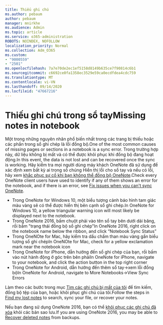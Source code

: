 ```yaml
---
title: Thiếu ghi chú
ms.author: pebaum
author: pebaum
manager: mnirkhe
ms.audience: Admin
ms.topic: article
ms.service: o365-administration
ROBOTS: NOINDEX, NOFOLLOW
localization_priority: Normal
ms.collection: Adm_O365
ms.custom:
- "9000559"
- "2501"
ms.openlocfilehash: 7a7e70de2ec1ef5158d8149b635ce7f90814c6b1
ms.sourcegitcommit: c6692ce0fa1358ec3529e59ca0ecdfdea4cdc759
ms.translationtype: MT
ms.contentlocale: vi-VN
ms.lasthandoff: 09/14/2020
ms.locfileid: "47667216"
---
```

# <a name="missing-notes-in-notebook"></a><span data-ttu-id="5e655-102">Thiếu ghi chú trong sổ tay</span><span class="sxs-lookup"><span data-stu-id="5e655-102">Missing notes in notebook</span></span>

<span data-ttu-id="5e655-103">Một trong những nguyên nhân phổ biến nhất trong các trang bị thiếu hoặc các phần trong sổ ghi chép là lỗi đồng bộ.</span><span class="sxs-lookup"><span data-stu-id="5e655-103">One of the most common causes of missing pages or sections in a notebook is a sync error.</span></span> <span data-ttu-id="5e655-104">Trong trường hợp này, dữ liệu không bị mất và có thể được khôi phục khi đồng bộ đang hoạt động.</span><span class="sxs-lookup"><span data-stu-id="5e655-104">In this event, the data is not lost and can be recovered once the sync is working.</span></span> <span data-ttu-id="5e655-105">Hãy kiểm tra mọi người dùng máy khách OneNote đã sử dụng để xác định xem bất kỳ ai trong số chúng Hiển thị lỗi cho sổ tay và nếu có lỗi, hãy xem [khắc phục sự cố khi bạn không thể đồng bộ OneNote](https://support.office.com/article/299495ef-66d1-448f-90c1-b785a6968d45).</span><span class="sxs-lookup"><span data-stu-id="5e655-105">Check every OneNote client users have used to identify if any of them shows an error for the notebook, and if there is an error, see [Fix issues when you can't sync OneNote](https://support.office.com/article/299495ef-66d1-448f-90c1-b785a6968d45).</span></span>

- <span data-ttu-id="5e655-106">Trong OneNote for Windows 10, một biểu tượng cảnh báo hình tam giác màu vàng sẽ có thể được hiển thị bên cạnh sổ ghi chép.</span><span class="sxs-lookup"><span data-stu-id="5e655-106">In OneNote for Windows 10, a yellow triangular warning icon will most likely be displayed next to the notebook.</span></span>
- <span data-ttu-id="5e655-107">Trong OneNote 2016, bấm chuột phải vào tên sổ tay bên dưới dải băng, rồi bấm "trạng thái đồng bộ sổ ghi chép"</span><span class="sxs-lookup"><span data-stu-id="5e655-107">In OneNote 2016, right click on the notebook name below the ribbon, and click “Notebook Sync Status”</span></span>
- <span data-ttu-id="5e655-108">Trong OneNOte for Mac, hãy kiểm tra dấu chấm than màu vàng gần biểu tượng sổ ghi chép</span><span class="sxs-lookup"><span data-stu-id="5e655-108">In OneNOte for Mac, check for a yellow exclamation mark near the notebook icon</span></span>
- <span data-ttu-id="5e655-109">Trong OneNote for iPhone, dẫn hướng đến sổ ghi chép của bạn, rồi bấm vào nút hành động ở góc trên bên phải</span><span class="sxs-lookup"><span data-stu-id="5e655-109">In OneNote for iPhone, navigate to your notebook, and click the action button in the top right corner</span></span>
- <span data-ttu-id="5e655-110">Trong OneNote for Android, dẫn hướng đến thêm sổ tay->xem lỗi đồng bộ</span><span class="sxs-lookup"><span data-stu-id="5e655-110">In OneNote for Android, navigate to More Notebooks->View Sync Errors</span></span>

<span data-ttu-id="5e655-111">Làm theo các bước trong mục [Tìm các ghi chú bị mất của tôi](https://support.office.com/article/32cb2bd7-afe7-44d2-a711-398a88421287) để tìm kiếm, đồng bộ tệp của bạn, hoặc khôi phục ghi chú của tôi.</span><span class="sxs-lookup"><span data-stu-id="5e655-111">Follow the steps in [Find my lost notes](https://support.office.com/article/32cb2bd7-afe7-44d2-a711-398a88421287) to search, sync your file, or recover your notes.</span></span>

<span data-ttu-id="5e655-112">Nếu bạn đang sử dụng OneNote 2016, bạn có thể [khôi phục các ghi chú đã xóa](https://support.office.com/article/32ed1036-74fd-4c21-bc28-033a486e6b14) khỏi các bản sao lưu.</span><span class="sxs-lookup"><span data-stu-id="5e655-112">If you are using OneNote 2016, you may be able to [Recover deleted notes](https://support.office.com/article/32ed1036-74fd-4c21-bc28-033a486e6b14) from backups.</span></span>